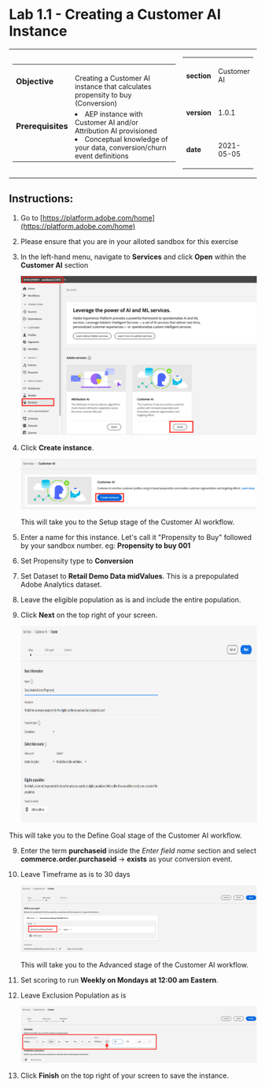 Lab 1.1 - Creating a Customer AI Instance
==========
<table style="border-collapse: collapse; border: none;" class="tab" cellspacing="0" cellpadding="0">

<tr style="border: none;">

<div align="left">
<td width="600" style="border: none;">
<table>
<tbody valign="top">
      <tr width="500">
            <td valign="top"><h3>Objective</h3></td>
            <td valign="top"><br>Creating a Customer AI instance that calculates propensity to buy (Conversion)
            </td>
     </tr>
     <tr width="500">
           <td valign="top"><h3>Prerequisites</h3></td>
           <td valign="top">
                            <li>AEP instance with Customer AI and/or Attribution AI provisioned
                            <br>
                            <li>Conceptual knowledge of your data, conversion/churn event definitions
                            <br>
           </td>
     </tr>
</tbody>
</table>
</td>
</div>

<div align="right">
<td style="border: none;" valign="top">

<table>
<tbody valign="top">
      <tr>
            <td valign="middle" height="70"><b>section</b></td>
            <td valign="middle" height="70">Customer AI</td>
      </tr>
      <tr>
            <td valign="middle" height="70"><b>version</b></td>
            <td valign="middle" height="70">1.0.1</td>
      </tr>
      <tr>
            <td valign="middle" height="70"><b>date</b></td>
            <td valign="middle" height="70">2021-05-05</td>
      </tr>
</tbody>
</table>
</td>
</div>

</tr>
</table>

Instructions:
-----------------

1. Go to [https://platform.adobe.com/home](https://platform.adobe.com/home)

2. Please ensure that you are in your alloted sandbox for this exercise

3. In the left-hand menu, navigate to **Services** and click **Open** within the **Customer AI** section

      ![Demo](./images/cai_services.png)
      
4. Click **Create instance**. 



    ![Demo](./images/cai_create.png)
      
      
      This will take you to the Setup stage of the Customer AI workflow.
      
4. Enter a name for this instance. Let's call it "Propensity to Buy" followed by your sandbox number. eg: **Propensity to buy 001**
5. Set Propensity type to **Conversion**
6. Set Dataset to **Retail Demo Data midValues**. This is a prepopulated Adobe Analytics dataset.
7. Leave the eligible population as is and include the entire population.
8. Click **Next** on the top right of your screen.
      

      <img src= "./images/cai_setup.png" width="1800" height="400">
      
 This will take you to the Define Goal stage of the Customer AI workflow.
 
9. Enter the term **purchaseid** inside the *Enter field name* section and select **commerce.order.purchaseid** -> **exists** as your conversion event.
10. Leave Timeframe as is to 30 days     
      
      
      ![Demo](./images/cai_goal.png)
      
      This will take you to the Advanced  stage of the Customer AI workflow.
      
11. Set scoring to run **Weekly on Mondays at 12:00 am Eastern**.
12. Leave Exclusion Population as is
      
      
      ![Demo](./images/cai_schedule.png) 
 
 
13. Click **Finish** on the top right of your screen to save the instance.
      
      
      
